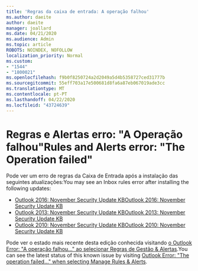 ```yaml
---
title: 'Regras da caixa de entrada: A operação falhou'
ms.author: daeite
author: daeite
manager: joallard
ms.date: 04/21/2020
ms.audience: Admin
ms.topic: article
ROBOTS: NOINDEX, NOFOLLOW
localization_priority: Normal
ms.custom:
- "1544"
- "1800021"
ms.openlocfilehash: f9b0f8250724a2d2049a5d4b5358727ced31777b
ms.sourcegitcommit: 55eff703a17e500681d8fa6a87eb067019ade3cc
ms.translationtype: MT
ms.contentlocale: pt-PT
ms.lasthandoff: 04/22/2020
ms.locfileid: "43724639"
---
```

# <a name="rules-and-alerts-error-the-operation-failed"></a><span data-ttu-id="b6de3-102">Regras e Alertas erro: "A Operação falhou"</span><span class="sxs-lookup"><span data-stu-id="b6de3-102">Rules and Alerts error: "The Operation failed"</span></span>

<span data-ttu-id="b6de3-103">Pode ver um erro de regras da Caixa de Entrada após a instalação das seguintes atualizações:</span><span class="sxs-lookup"><span data-stu-id="b6de3-103">You may see an Inbox rules error after installing the following updates:</span></span>

- [<span data-ttu-id="b6de3-104">Outlook 2016: November Security Update KB</span><span class="sxs-lookup"><span data-stu-id="b6de3-104">Outlook 2016: November Security Update KB</span></span>](https://support.microsoft.com/help/4461506)
- [<span data-ttu-id="b6de3-105">Outlook 2013: November Security Update KB</span><span class="sxs-lookup"><span data-stu-id="b6de3-105">Outlook 2013: November Security Update KB</span></span>](https://support.microsoft.com/help/4461486)
- [<span data-ttu-id="b6de3-106">Outlook 2010: November Security Update KB</span><span class="sxs-lookup"><span data-stu-id="b6de3-106">Outlook 2010: November Security Update KB</span></span>](https://support.microsoft.com/help/4461585)

<span data-ttu-id="b6de3-107">Pode ver o estado mais recente desta edição conhecida visitando [o Outlook Error: "A operação falhou..." ao selecionar Regras de Gestão & Alertas](https://support.office.com/article/Outlook-Error-The-operation-failed-when-selecting-Manage-Rules-Alerts-64b6ff77-98c2-4564-9cbf-25bd8e17fb8b%20).</span><span class="sxs-lookup"><span data-stu-id="b6de3-107">You can see the latest status of this known issue by visiting [Outlook Error: "The operation failed..." when selecting Manage Rules & Alerts](https://support.office.com/article/Outlook-Error-The-operation-failed-when-selecting-Manage-Rules-Alerts-64b6ff77-98c2-4564-9cbf-25bd8e17fb8b%20).</span></span>